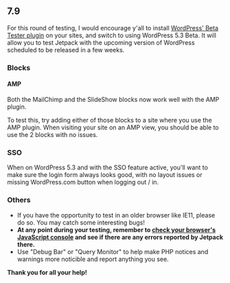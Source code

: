 ## 7.9

For this round of testing, I would encourage y'all to install [WordPress' Beta Tester plugin](https://wordpress.org/plugins/wordpress-beta-tester/) on your sites, and switch to using WordPress 5.3 Beta. It will allow you to test Jetpack with the upcoming version of WordPress scheduled to be released in a few weeks.

### Blocks

#### AMP

Both the MailChimp and the SlideShow blocks now work well with the AMP plugin.

To test this, try adding either of those blocks to a site where you use the AMP plugin. When visiting your site on an AMP view, you should be able to use the 2 blocks with no issues.

### SSO

When on WordPress 5.3 and with the SSO feature active, you'll want to make sure the login form always looks good, with no layout issues or missing WordPress.com button when logging out / in.

### Others

- If you have the opportunity to test in an older browser like IE11, please do so. You may catch some interesting bugs!
- **At any point during your testing, remember to [check your browser's JavaScript console](https://codex.wordpress.org/Using_Your_Browser_to_Diagnose_JavaScript_Errors#Step_3:_Diagnosis) and see if there are any errors reported by Jetpack there.**
- Use "Debug Bar" or "Query Monitor" to help make PHP notices and warnings more noticible and report anything you see.

**Thank you for all your help!**
